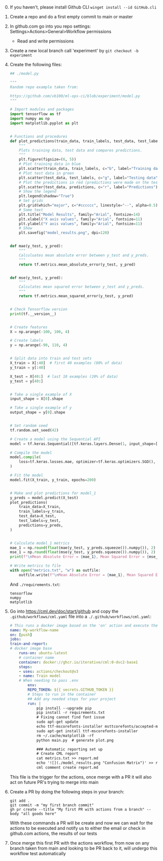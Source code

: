 0. If you haven't, please install Github CLI ```winget install --id GitHub.cli```
1. Create a repo and do a first empty commit to main or master
2. In github.com go into you repo settings: Settings>Actions>General>Workflow permissions
    * Read and write permissions
2. Create a new local branch call 'experiment' by ```git checkout -b experiment```
3. Create the following files:

    ```python
    ## ./model.py

    """
    Random repo example taken from:

    https://github.com/vb100/ml-ops-ci/blob/experiment/model.py
    """

    # Import modules and packages
    import tensorflow as tf
    import numpy as np
    import matplotlib.pyplot as plt


    # Functions and procedures
    def plot_predictions(train_data, train_labels, test_data, test_labels, predictions):
        """
        Plots training data, test data and compares predictions.
        """
        plt.figure(figsize=(6, 5))
        # Plot training data in blue
        plt.scatter(train_data, train_labels, c="b", label="Training data")
        # Plot test data in green
        plt.scatter(test_data, test_labels, c="g", label="Testing data")
        # Plot the predictions in red (predictions were made on the test data)
        plt.scatter(test_data, predictions, c="r", label="Predictions")
        # Show the legend
        plt.legend(shadow="True")
        # Set grids
        plt.grid(which="major", c="#cccccc", linestyle="--", alpha=0.5)
        # Some text
        plt.title("Model Results", family="Arial", fontsize=14)
        plt.xlabel("X axis values", family="Arial", fontsize=11)
        plt.ylabel("Y axis values", family="Arial", fontsize=11)
        # Show
        plt.savefig("model_results.png", dpi=120)


    def mae(y_test, y_pred):
        """
        Calculuates mean absolute error between y_test and y_preds.
        """
        return tf.metrics.mean_absolute_error(y_test, y_pred)


    def mse(y_test, y_pred):
        """
        Calculates mean squared error between y_test and y_preds.
        """
        return tf.metrics.mean_squared_error(y_test, y_pred)


    # Check Tensorflow version
    print(tf.__version__)


    # Create features
    X = np.arange(-100, 100, 4)

    # Create labels
    y = np.arange(-90, 110, 4)


    # Split data into train and test sets
    X_train = X[:40]  # first 40 examples (80% of data)
    y_train = y[:40]

    X_test = X[40:]  # last 10 examples (20% of data)
    y_test = y[40:]


    # Take a single example of X
    input_shape = X[0].shape

    # Take a single example of y
    output_shape = y[0].shape


    # Set random seed
    tf.random.set_seed(42)

    # Create a model using the Sequential API
    model = tf.keras.Sequential([tf.keras.layers.Dense(1, input_shape=[1]), tf.keras.layers.Dense(1, input_shape=[1])])

    # Compile the model
    model.compile(
        loss=tf.keras.losses.mae, optimizer=tf.keras.optimizers.SGD(), metrics=["mae"]
    )

    # Fit the model
    model.fit(X_train, y_train, epochs=200)


    # Make and plot predictions for model_1
    y_preds = model.predict(X_test)
    plot_predictions(
        train_data=X_train,
        train_labels=y_train,
        test_data=X_test,
        test_labels=y_test,
        predictions=y_preds,
    )


    # Calculate model_1 metrics
    mae_1 = np.round(float(mae(y_test, y_preds.squeeze()).numpy()), 2)
    mse_1 = np.round(float(mse(y_test, y_preds.squeeze()).numpy()), 2)
    print(f"\nMean Absolute Error = {mae_1}, Mean Squared Error = {mse_1}.")

    # Write metrics to file
    with open("metrics.txt", "w") as outfile:
        outfile.write(f"\nMean Absolute Error = {mae_1}, Mean Squared Error = {mse_1}.")


    ```

    And ```./requirements.txt```:

    ```
    tensorflow
    numpy
    matplotlib
    ```


4. Go into https://cml.dev/doc/start/github and copy the ```.github/workflows/cml.yaml``` file into a ```./.github/workflows/cml.yaml```:

    ```yaml
    # This runs a docker image based on the 'on' action and execute the steps below
    name: My-workflow-name
    on: [push]
    jobs:
    train-and-report:
    # docker image base
        runs-on: ubuntu-latest
        # container name
        container: docker://ghcr.io/iterative/cml:0-dvc2-base1
        steps:
        - uses: actions/checkout@v3
        - name: Train model
        # When needing to pass .env
            env:
            REPO_TOKEN: ${{ secrets.GITHUB_TOKEN }}
            # Steps to run in the container
            ## Add any needed steps for your project
            run: |
                pip install --upgrade pip
                pip install -r requirements.txt
                # Fixing cannot find font issue
                sudo apt-get update
                echo ttf-mscorefonts-installer msttcorefonts/accepted-mscorefonts-eula select true | sudo debconf-set-selections
                sudo apt-get install ttf-mscorefonts-installer
                rm ~/.cache/matplotlib -rf   
                python main.py  # generate plot.png

                ### Automatic reporting set up
                # Create CML report
                cat metrics.txt >> report.md
                echo '![](./model_results.png "Confusion Matrix")' >> report.md
                cml comment create report.md
    ```

    This file is the trigger for the actions, once merge with a PR it will also act on future PR's trying to merge into main

5. Create a PR by doing the following steps in your branch:
    ```console
    git add .
    git commit -m "my first branch commit"
    gh pr create --title "My first PR with actions from a branch" --body "all goods here"
    ```

    With these commands a PR will be create and now we can wait for the actions to be executed and notify us to either the email or check in github.com actions, the results of our tests

6. Once merge this first PR with the actions workflow, from now on any branch taken from main and looking to be PR back to it, will undergo this workflow test automatically
